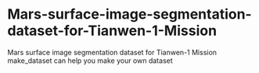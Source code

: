 # Mars-surface-image-segmentation-dataset-for-Tianwen-1-Mission
Mars surface image segmentation dataset for Tianwen-1 Mission
make_dataset can help you make your own dataset
